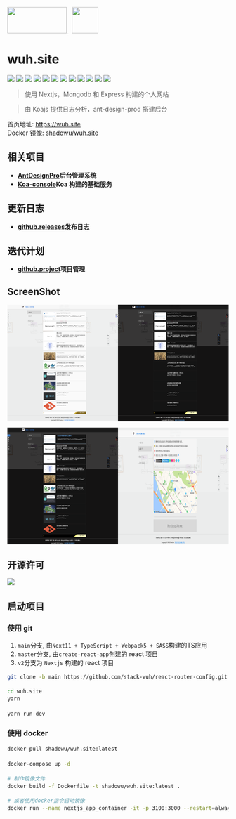 <p>
  <a href='https://nextjs.org/' style="margin-right: 8px;">
    <img src="https://src.wuh.site/2021-05/2021-08-07-nextjs.org_.png" width='135px' height='60px' />
  </a>
  <a href='https://wuh.site'>
    <img src='https://wuh.site/icons/favicon-192.png' width='60px' height='60px'>
  </a>
</p>

# wuh.site

![](https://img.shields.io/github/package-json/dependency-version/stack-wuh/wuh.site/react?style=social)
![](https://img.shields.io/github/package-json/dependency-version/stack-wuh/wuh.site/next?style=social)
![](https://img.shields.io/github/package-json/dependency-version/stack-wuh/wuh.site/preact?style=social)
![](https://img.shields.io/github/package-json/v/stack-wuh/wuh.site/main?style=social)
![](https://img.shields.io/github/v/release/stack-wuh/react-router-config?style=social)
![](https://img.shields.io/github/last-commit/stack-wuh/wuh.site?style=social)
![](https://img.shields.io/github/languages/top/stack-wuh/react-router-config?style=social)
![](https://img.shields.io/github/commit-activity/m/stack-wuh/wuh.site?style=social)
![](https://img.shields.io/github/repo-size/stack-wuh/react-router-config?style=social)
![](https://img.shields.io/docker/pulls/shadowu/wuh.site?color=red&label=%E4%BD%BF%E7%94%A8%E6%AC%A1%E6%95%B0&logo=docker&logoColor=lightblue)
![](https://img.shields.io/docker/image-size/shadowu/wuh.site?label=%E9%95%9C%E5%83%8F%E5%A4%A7%E5%B0%8F&logo=docker&logoColor=lightblue)
![](https://img.shields.io/docker/v/shadowu/wuh.site?color=red&label=docker%20version&logo=docker&logoColor=lightblue)

> 使用 Nextjs，Mongodb 和 Express 构建的个人网站

> 由 Koajs 提供日志分析，ant-design-prod 搭建后台

首页地址: <a href='https://wuh.site' target='_blank'>https://wuh.site</a>  
Docker 镜像: <a href='https://hub.docker.com/r/shadowu/wuh.site' target='_blank'>shadowu/wuh.site</a>

## 相关项目

- **[AntDesignPro](https://console.wuh.site)后台管理系统**
- **[Koa-console](https://api.wuh.site)Koa 构建的基础服务**

## 更新日志

- **[github.releases](https://github.com/stack-wuh/react-router-config/releases)发布日志**

## 迭代计划

- **[github.project](https://github.com/stack-wuh/react-router-config/projects/1)项目管理**

## ScreenShot

<p style="display: flex;">
  <img src='./screenshot/wuh.site_home.png' width='50%' alt='home' />
  <img src='./screenshot/wuh.site_home_dark.png' width='50%' alt='home_dark' />
</p>

<p style="display: flex;">
  <img src='./screenshot/wuh.site_dark_hover.png' width='50%' alt='home_dark_hover' />
  <img src='./screenshot/wuh.site_about.png' width='50%' alt='about' />
</p>

## 开源许可

![](https://img.shields.io/github/license/stack-wuh/react-router-config)

## 启动项目

### 使用 git

1. `main`分支, 由`Next11 + TypeScript + Webpack5 + SASS`构建的TS应用
1. `master`分支, 由`create-react-app`创建的 react 项目
2. `v2`分支为 `Nextjs` 构建的 react 项目

```bash
git clone -b main https://github.com/stack-wuh/react-router-config.git wuh.site

cd wuh.site
yarn

yarn run dev
```

### 使用 docker

```bash
docker pull shadowu/wuh.site:latest

docker-compose up -d

# 制作镜像文件
docker build -f Dockerfile -t shadowu/wuh.site:latest .

# 或者使用docker指令启动镜像
docker run --name nextjs_app_container -it -p 3100:3000 --restart=always shadowu/wuh.site:latest
```
